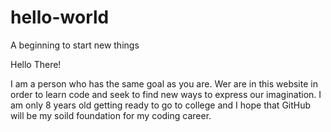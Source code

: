 # hello-world
A beginning to start new things

Hello There!

I am a person who has the same goal as you are. Wer are in this website in order to learn code and seek to find new ways to express our imagination. I am only 8 years old getting ready to go to college and I hope that GitHub will be my soild foundation for my coding career.
